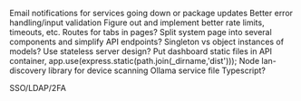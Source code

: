 Email notifications for services going down or package updates
Better error handling/input validation
Figure out and implement better rate limits, timeouts, etc.
Routes for tabs in pages?
Split system page into several components and simplify API endpoints?
Singleton vs object instances of models?
Use stateless server design?
Put dashboard static files in API container, app.use(express.static(path.join(_dirname,'dist')));
Node lan-discovery library for device scanning
Ollama service file
Typescript?

SSO/LDAP/2FA